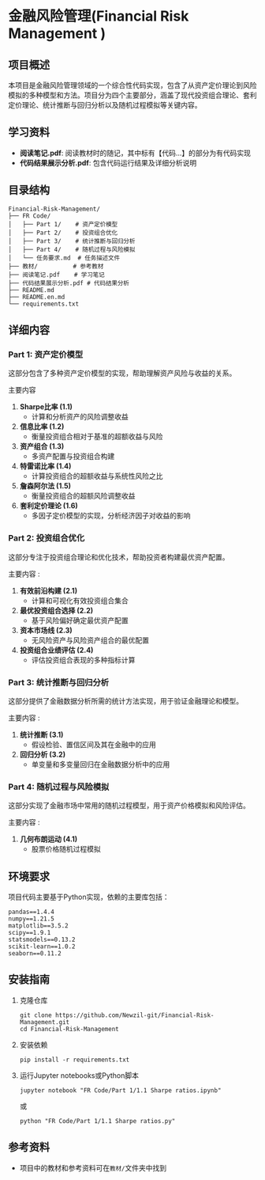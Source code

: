 # 金融风险管理(Financial Risk Management )

## 项目概述 

本项目是金融风险管理领域的一个综合性代码实现，包含了从资产定价理论到风险模拟的多种模型和方法。项目分为四个主要部分，涵盖了现代投资组合理论、套利定价理论、统计推断与回归分析以及随机过程模拟等关键内容。



## 学习资料 

- **阅读笔记.pdf**: 阅读教材时的随记，其中标有【代码...】的部分为有代码实现
- **代码结果展示分析.pdf**: 包含代码运行结果及详细分析说明



## 目录结构 

```
Financial-Risk-Management/
├── FR Code/
│   ├── Part 1/    # 资产定价模型 
│   ├── Part 2/    # 投资组合优化
│   ├── Part 3/    # 统计推断与回归分析
│   ├── Part 4/    # 随机过程与风险模拟 
│   └── 任务要求.md  # 任务描述文件
├── 教材/          # 参考教材 
├── 阅读笔记.pdf    # 学习笔记 
├── 代码结果展示分析.pdf # 代码结果分析 
├── README.md
├── README.en.md
└── requirements.txt
```



## 详细内容 

### Part 1: 资产定价模型 

这部分包含了多种资产定价模型的实现，帮助理解资产风险与收益的关系。

主要内容 

1. **Sharpe比率 (1.1)** 
   - 计算和分析资产的风险调整收益
2. **信息比率 (1.2)** 
   - 衡量投资组合相对于基准的超额收益与风险
3. **资产组合 (1.3)** 
   - 多资产配置与投资组合构建
4. **特雷诺比率 (1.4)** 
   - 计算投资组合的超额收益与系统性风险之比
5. **詹森阿尔法 (1.5)** 
   - 衡量投资组合的超额风险调整收益
6. **套利定价理论 (1.6)** 
   - 多因子定价模型的实现，分析经济因子对收益的影响

### Part 2: 投资组合优化 

这部分专注于投资组合理论和优化技术，帮助投资者构建最优资产配置。

主要内容 :

1. **有效前沿构建 (2.1)** 
   - 计算和可视化有效投资组合集合
2. **最优投资组合选择 (2.2)**
   - 基于风险偏好确定最优资产配置
3. **资本市场线 (2.3)** 
   - 无风险资产与风险资产组合的最优配置
4. **投资组合业绩评估 (2.4)** 
   - 评估投资组合表现的多种指标计算

### Part 3: 统计推断与回归分析 

这部分提供了金融数据分析所需的统计方法实现，用于验证金融理论和模型。

主要内容 :

1. **统计推断 (3.1)** 
   - 假设检验、置信区间及其在金融中的应用
2. **回归分析 (3.2)** 
   - 单变量和多变量回归在金融数据分析中的应用

### Part 4: 随机过程与风险模拟 

这部分实现了金融市场中常用的随机过程模型，用于资产价格模拟和风险评估。

主要内容 :

1. **几何布朗运动 (4.1)** 
   - 股票价格随机过程模拟

## 环境要求 

项目代码主要基于Python实现，依赖的主要库包括：

```
pandas==1.4.4
numpy==1.21.5
matplotlib==3.5.2
scipy==1.9.1
statsmodels==0.13.2
scikit-learn==1.0.2
seaborn==0.11.2
```

## 安装指南 

1. 克隆仓库
   ```
   git clone https://github.com/Newzil-git/Financial-Risk-Management.git
   cd Financial-Risk-Management
   ```

2. 安装依赖 
   ```
   pip install -r requirements.txt
   ```

3. 运行Jupyter notebooks或Python脚本 
   ```
   jupyter notebook "FR Code/Part 1/1.1 Sharpe ratios.ipynb"
   ```
   或 
   ```
   python "FR Code/Part 1/1.1 Sharpe ratios.py"
   ```

## 参考资料 

- 项目中的教材和参考资料可在`教材/`文件夹中找到